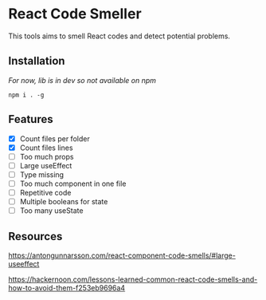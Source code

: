 # React Code Smeller

This tools aims to smell React codes and detect potential problems.

## Installation

_For now, lib is in dev so not available on npm_

```
npm i . -g
```

## Features

- [x] Count files per folder
- [x] Count files lines
- [ ] Too much props
- [ ] Large useEffect
- [ ] Type missing
- [ ] Too much component in one file
- [ ] Repetitive code
- [ ] Multiple booleans for state
- [ ] Too many useState

## Resources

https://antongunnarsson.com/react-component-code-smells/#large-useeffect

https://hackernoon.com/lessons-learned-common-react-code-smells-and-how-to-avoid-them-f253eb9696a4
